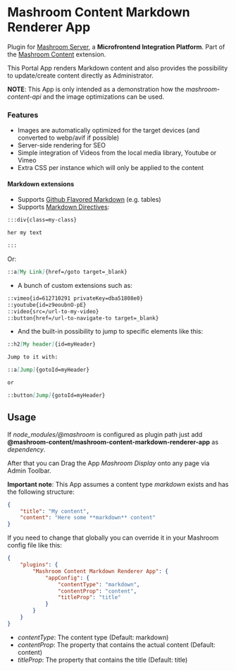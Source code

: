 
# Mashroom Content Markdown Renderer App

Plugin for [Mashroom Server](https://www.mashroom-server.com), a **Microfrontend Integration Platform**.
Part of the [Mashroom Content](https://github.com/nonblocking/mashroom) extension.

This Portal App renders Markdown content and also provides the possibility to update/create content directly as Administrator.

**NOTE**: This App is only intended as a demonstration how the *mashroom-content-api* and the image optimizations can be used.

### Features

 * Images are automatically optimized for the target devices (and converted to webp/avif if possible)
 * Server-side rendering for SEO
 * Simple integration of Videos from the local media library, Youtube or Vimeo
 * Extra CSS per instance which will only be applied to the content

#### Markdown extensions

 * Supports [Github Flavored Markdown](https://github.github.com/gfm/) (e.g. tables)
 * Supports [Markdown Directives](https://talk.commonmark.org/t/generic-directives-plugins-syntax/444):

```markdown
:::div{class=my-class}

her my text

:::
```

Or:

```markdown
::a[My Link]{href=/goto target=_blank}
```

 * A bunch of custom extensions such as:

```markdown
::vimeo{id=612710291 privateKey=dba51808e0}
::youtube{id=z9eoubnO-pE}
::video{src=/url-to-my-video}
::button{href=/url-to-navigate-to target=_blank}
```

 * And the built-in possibility to jump to specific elements like this:

```markdown
::h2[My header]{id=myHeader}

Jump to it with:

::a[Jump]{gotoId=myHeader}

or

::button[Jump]{gotoId=myHeader}
```

## Usage

If *node_modules/@mashroom* is configured as plugin path just add **@mashroom-content/mashroom-content-markdown-renderer-app** as *dependency*.

After that you can Drag the App _Mashroom Display_ onto any page via Admin Toolbar.

**Important note**: This App assumes a content type _markdown_ exists and has the following structure:

```json
{
    "title": "My content",
    "content": "Here some **markdown** content"
}
```

If you need to change that globally you can override it in your Mashroom config file like this:

```json
{
    "plugins": {
        "Mashroom Content Markdown Renderer App": {
            "appConfig": {
                "contentType": "markdown",
                "contentProp": "content",
                "titleProp": "title"
            }
        }
    }
}
```

* _contentType_: The content type (Default: markdown)
* _contentProp_: The property that contains the actual content (Default: content)
* _titleProp_: The property that contains the title (Default: title)
